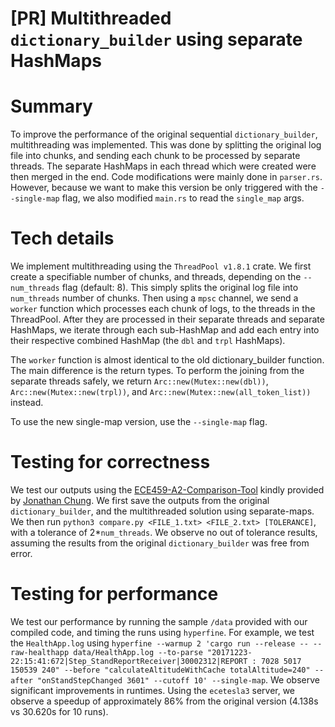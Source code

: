 # [PR] Multithreaded `dictionary_builder` using separate HashMaps

# Summary
To improve the performance of the original sequential `dictionary_builder`, multithreading was implemented. This was done by splitting the original log file into chunks, and sending each chunk to be processed by separate threads. The separate HashMaps in each thread which were created were then merged in the end. Code modifications were mainly done in `parser.rs`.  However, because we want to make this version be only triggered with the `--single-map` flag, we also modified `main.rs` to read the `single_map` args.

# Tech details
We implement multithreading using the `ThreadPool v1.8.1` crate. We first create a specifiable number of chunks, and threads, depending on the `--num_threads` flag (default: 8). This simply splits the original log file into `num_threads` number of chunks. 
Then using a `mpsc` channel, we send a `worker` function which processes each chunk of logs, to the threads in the ThreadPool. After they are processed in their separate threads and separate HashMaps, we iterate through each sub-HashMap and add each entry into their respective combined HashMap (the `dbl` and `trpl` HashMaps).

The `worker` function is almost identical to the old dictionary_builder function. The main difference is the return types. To perform the joining from the separate threads safely, we return `Arc::new(Mutex::new(dbl))`, `Arc::new(Mutex::new(trpl))`, and `Arc::new(Mutex::new(all_token_list))` instead.

To use the new single-map version, use the `--single-map` flag.


# Testing for correctness
We test our outputs using the [ECE459-A2-Comparison-Tool](https://github.com/chjon/ECE459-A2-Comparison-Tool) kindly provided by [Jonathan Chung](https://github.com/chjon). We first save the outputs from the original `dictionary_builder`, and the multithreaded solution using separate-maps. We then run `python3 compare.py <FILE_1.txt> <FILE_2.txt> [TOLERANCE]`, with a tolerance of 2*`num_threads`. We observe no out of tolerance results, assuming the results from the original `dictionary_builder` was free from error.

# Testing for performance
We test our performance by running the sample `/data` provided with our compiled code, and timing the runs using `hyperfine`. For example, we test the `HealthApp.log` using `hyperfine --warmup 2 'cargo run --release -- --raw-healthapp data/HealthApp.log --to-parse "20171223-22:15:41:672|Step_StandReportReceiver|30002312|REPORT : 7028 5017 150539 240" --before "calculateAltitudeWithCache totalAltitude=240" --after "onStandStepChanged 3601" --cutoff 10' --single-map`. We observe significant improvements in runtimes. Using the `ecetesla3` server, we observe a speedup of approximately 86% from the original version (4.138s vs 30.620s for 10 runs).